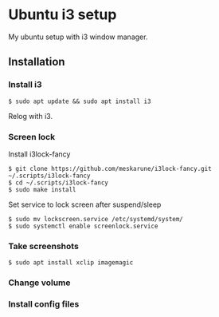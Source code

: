 # Ubuntu i3 setup
My ubuntu setup with i3 window manager.

## Installation

### Install i3 

```
$ sudo apt update && sudo apt install i3
```

Relog with i3.

### Screen lock

Install i3lock-fancy

```
$ git clone https://github.com/meskarune/i3lock-fancy.git ~/.scripts/i3lock-fancy
$ cd ~/.scripts/i3lock-fancy
$ sudo make install
```
Set service to lock screen after suspend/sleep

```
$ sudo mv lockscreen.service /etc/systemd/system/
$ sudo systemctl enable screenlock.service 
```



### Take screenshots

```
$ sudo apt install xclip imagemagic
```

### Change volume


### Install config files

